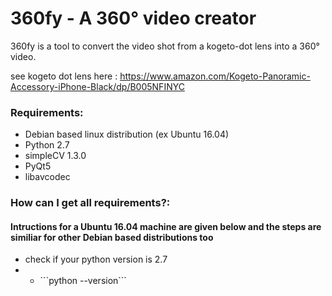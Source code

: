 <h1>360fy - A 360° video creator</h1>

360fy is a tool to convert the video shot from a kogeto-dot lens into a 360° video.

see kogeto dot lens here : https://www.amazon.com/Kogeto-Panoramic-Accessory-iPhone-Black/dp/B005NFINYC

<h3> Requirements: </h3>
<ul>
<li> Debian based linux distribution (ex Ubuntu 16.04) </li>
<li> Python 2.7 </li>
<li> simpleCV 1.3.0 </li>
<li> PyQt5 </li>
<li> libavcodec </li> </ul>

<h3> How can I get all requirements?: </h3>
<h4> Intructions for a Ubuntu 16.04 machine are given below and the steps are similiar for other Debian based distributions too </h4>
<ul>
<li> check if your python version is 2.7 <li>
<ul> <li> ```python --version``` </li></ul>





